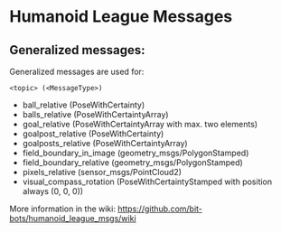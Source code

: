 Humanoid League Messages
========================

Generalized messages:
------------------

Generalized messages are used for:

`<topic> (<MessageType>)`

- ball_relative (PoseWithCertainty)
- balls_relative (PoseWithCertaintyArray)
- goal_relative (PoseWithCertaintyArray with max. two elements)
- goalpost_relative (PoseWithCertainty)
- goalposts_relative (PoseWithCertaintyArray)
- field_boundary_in_image (geometry_msgs/PolygonStamped)
- field_boundary_relative (geometry_msgs/PolygonStamped)
- pixels_relative (sensor_msgs/PointCloud2)
- visual_compass_rotation (PoseWithCertaintyStamped with position always (0, 0, 0))



More information in the wiki:
https://github.com/bit-bots/humanoid_league_msgs/wiki
